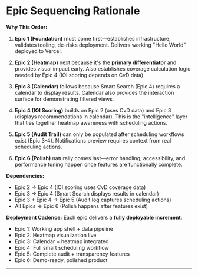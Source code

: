 # Epic Sequencing Rationale

**Why This Order:**

1. **Epic 1 (Foundation)** must come first—establishes infrastructure, validates tooling, de-risks deployment. Delivers working "Hello World" deployed to Vercel.

2. **Epic 2 (Heatmap)** next because it's the **primary differentiator** and provides visual impact early. Also establishes coverage calculation logic needed by Epic 4 (IOI scoring depends on CvD data).

3. **Epic 3 (Calendar)** follows because Smart Search (Epic 4) requires a calendar to display results. Calendar also provides the interaction surface for demonstrating filtered views.

4. **Epic 4 (IOI Scoring)** builds on Epic 2 (uses CvD data) and Epic 3 (displays recommendations in calendar). This is the "intelligence" layer that ties together heatmap awareness with scheduling actions.

5. **Epic 5 (Audit Trail)** can only be populated after scheduling workflows exist (Epic 3-4). Notifications preview requires context from real scheduling actions.

6. **Epic 6 (Polish)** naturally comes last—error handling, accessibility, and performance tuning happen once features are functionally complete.

**Dependencies:**
- Epic 2 → Epic 4 (IOI scoring uses CvD coverage data)
- Epic 3 → Epic 4 (Smart Search displays results in calendar)
- Epic 3 + Epic 4 → Epic 5 (Audit log captures scheduling actions)
- All Epics → Epic 6 (Polish happens after features exist)

**Deployment Cadence:**
Each epic delivers a **fully deployable increment**:
- Epic 1: Working app shell + data pipeline
- Epic 2: Heatmap visualization live
- Epic 3: Calendar + heatmap integrated
- Epic 4: Full smart scheduling workflow
- Epic 5: Complete audit + transparency features
- Epic 6: Demo-ready, polished product

---
